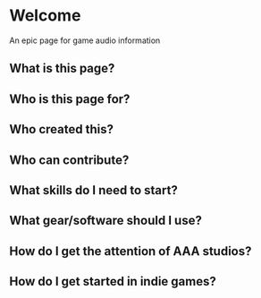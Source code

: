 # Welcome
An epic page for game audio information

## What is this page?

## Who is this page for?

## Who created this?

## Who can contribute?

## What skills do I need to start?

## What gear/software should I use?

## How do I get the attention of AAA studios?

## How do I get started in indie games?